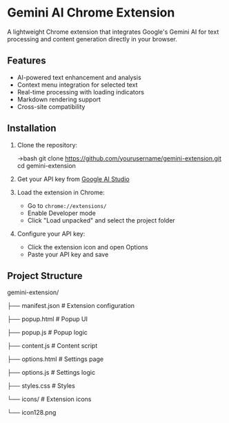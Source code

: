 # Gemini AI Chrome Extension

A lightweight Chrome extension that integrates Google's Gemini AI for text processing and content generation directly in your browser.

## Features

-   AI-powered text enhancement and analysis
-   Context menu integration for selected text
-   Real-time processing with loading indicators
-   Markdown rendering support
-   Cross-site compatibility

## Installation

1. Clone the repository:

    ->bash
    git clone https://github.com/yourusername/gemini-extension.git
    cd gemini-extension

2. Get your API key from [Google AI Studio](https://aistudio.google.com/)

3. Load the extension in Chrome:

    - Go to `chrome://extensions/`
    - Enable Developer mode
    - Click "Load unpacked" and select the project folder

4. Configure your API key:

    - Click the extension icon and open Options
    - Paste your API key and save

## Project Structure

gemini-extension/

├── manifest.json # Extension configuration

├── popup.html # Popup UI

├── popup.js # Popup logic

├── content.js # Content script

├── options.html # Settings page

├── options.js # Settings logic

├── styles.css # Styles

└── icons/ # Extension icons

└── icon128.png
